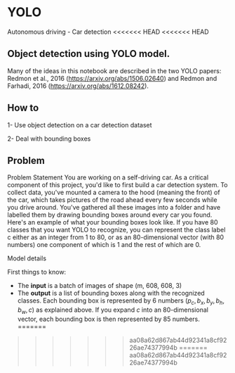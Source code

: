 # YOLO
Autonomous driving - Car detection
<<<<<<< HEAD
<<<<<<< HEAD

## Object detection using  YOLO model.
 Many of the ideas in this notebook are described in the two YOLO papers: Redmon et al., 2016 (https://arxiv.org/abs/1506.02640) and Redmon and Farhadi, 2016 (https://arxiv.org/abs/1612.08242).

## How to
1- Use object detection on a car detection dataset

2- Deal with bounding boxes

## Problem
Problem Statement
You are working on a self-driving car. As a critical component of this project, you'd like to first build a car detection system. To collect data, you've mounted a camera to the hood (meaning the front) of the car, which takes pictures of the road ahead every few seconds while you drive around.
You've gathered all these images into a folder and have labelled them by drawing bounding boxes around every car you found. Here's an example of what your bounding boxes look like.
If you have 80 classes that you want YOLO to recognize, you can represent the class label  c
  either as an integer from 1 to 80, or as an 80-dimensional vector (with 80 numbers) one component of which is 1 and the rest of which are 0.
  
Model details

First things to know:
- The **input** is a batch of images of shape (m, 608, 608, 3)
- The **output** is a list of bounding boxes along with the recognized classes. Each bounding box is represented by 6 numbers $(p_c, b_x, b_y, b_h, b_w, c)$ as explained above. If you expand $c$ into an 80-dimensional vector, each bounding box is then represented by 85 numbers. 
=======
>>>>>>> aa08a62d867ab44d92341a8cf9226ae74377994b
=======
>>>>>>> aa08a62d867ab44d92341a8cf9226ae74377994b
